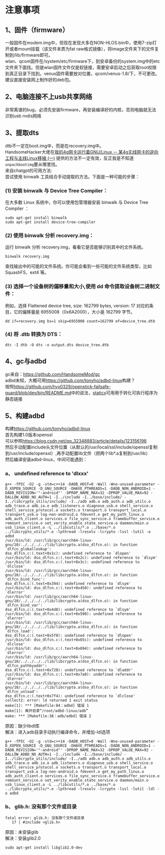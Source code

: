# 注意事项
## 1、固件（firmware）
一般固件在modem.img中，但现在发现大多在NON-HLOS.bin中，使用7-zip打开或者mount挂载（该文件本质为fat raw格式镜像），将image文件夹下的文件复制到/lib/firmware即可。  
wlan、qcom固件在/system/etc/firmware下，到安卓备份的system.img中的etc文件夹下面找。但是wlan固件文件仅是软链接，需要安卓启动之后获取root权限到真正目录下找到。venus固件需要放对位置，qcom/venus-1.8/下，不可更改。  
建议直接安装网上制作好的deb包。  

## 2、电脑连接不上usb共享网络
非常离谱的bug，必须先安装firmware，再安装编译好的内核，否则电脑就无法识别usb rndis网络
## 3、提取dts
dtb不一定在boot.img中，而是在recovery.img中。  
HandsomeHacker大佬在[我的4g网卡运行着GNU/Linux -- 某4g无线网卡的逆向工程与主线Linux移植 (一)](https://blog.csdn.net/github_38345754/article/details/121462292) 提供的方法不一定有效，反正我是不知道`unpackbootimg`要从哪里找。  
来自chatgpt的可用方法:  
尝试使用 binwalk 工具结合手动提取的方法。下面是一种可能的步骤：
### (1) 安装 binwalk 与 Device Tree Compiler：
在大多数 Linux 系统中，你可以使用包管理器安装 binwalk 与 Device Tree Compiler ：
```
sudo apt-get install binwalk
sudo apt-get install device-tree-compiler
```
### (2) 使用 binwalk 分析 recovery.img：
运行 binwalk 分析 recovery.img，看看它是否能够识别其中的文件系统。
```
binwalk recovery.img
```
查找输出中的可能的文件系统。你可能会看到一些可能的文件系统类型，比如 SquashFS、ext4 等。
### (3) 选择一个设备树的偏移量和大小,使用 dd 命令提取设备树二进制文件：
例如，选择 Flattened device tree, size: 162799 bytes, version: 17 对应的条目，它的偏移量是 6955008（0x6A2000），大小是 162799 字节。
```
dd if=recovery.img bs=1 skip=6955008 count=162799 of=device_tree.dtb
```
### (4) 将 .dtb 转换为 DTS：
```
dtc -I dtb -O dts -o output.dts device_tree.dtb
```

## 4、gc与adbd
gc来自：<https://github.com/HandsomeMod/gc>  
adbd未知，大概可用<https://github.com/tonyho/adbd-linux>构建？  
按照<https://github.com/hyx0329/openstick-failsafe-guard/blob/dev/bin/README.md>中的说法，[staticx](https://github.com/JonathonReinhart/staticx)可用用于转化可执行程序为静态链接

## 5、构建adbd
构建<https://github.com/tonyho/adbd-linux>  
首先构建1.0版本openssl   
可以参照<https://blog.csdn.net/qq_32348883/article/details/123156198>  
然后手动配置include头文件位置（从默认的/usr/local/ssl/include/openssl复制到/usr/include/openssl）,再手动配置lib文件（把两个lib*.a复制到/usr/lib）  
然后编译安装adbd-linux，中间可能遇到：
### a、 undefined reference to 'dlxxx'
```
g++ -fPIC -O2 -g -std=c++14 -DADB_HOST=0 -Wall -Wno-unused-parameter -D_XOPEN_SOURCE -D_GNU_SOURCE -DHAVE_PTHREADS=1 -DADB_NON_ANDROID=1 -DADB_REVISION='"-android"' -DPROP_NAME_MAX=32 -DPROP_VALUE_MAX=92 -DALLOW_ADBD_NO_AUTH=1 -I../include -I../base/include/ -I../libcrypto_utils/include/ -I../adb adb.o adb_auth.o adb_utils.o adb_trace.o adb_io.o adb_listeners.o diagnose_usb.o shell_service.o shell_service_protocol.o sockets.o transport.o transport_local.o transport_usb.o log-non-android.o fdevent.o get_my_path_linux.o adb_auth_client.o services.o file_sync_service.o framebuffer_service.o remount_service.o set_verity_enable_state_service.o daemon/main.o usb_linux_client.o -L ../libcutils/*.o ../base/*.o ../libcrypto_utils/*.o -lpthread -lresolv -lcrypto -lssl -lutil -o adbd
/usr/bin/ld: /usr/lib/gcc/aarch64-linux-gnu/10/../../../../lib/libcrypto.a(dso_dlfcn.o): in function `dlfcn_globallookup':
dso_dlfcn.c:(.text+0x1c): undefined reference to `dlopen'
/usr/bin/ld: dso_dlfcn.c:(.text+0x2c): undefined reference to `dlsym'
/usr/bin/ld: dso_dlfcn.c:(.text+0x3c): undefined reference to `dlclose'
/usr/bin/ld: /usr/lib/gcc/aarch64-linux-gnu/10/../../../../lib/libcrypto.a(dso_dlfcn.o): in function `dlfcn_bind_func':
dso_dlfcn.c:(.text+0x394): undefined reference to `dlsym'
/usr/bin/ld: dso_dlfcn.c:(.text+0x450): undefined reference to `dlerror'
/usr/bin/ld: /usr/lib/gcc/aarch64-linux-gnu/10/../../../../lib/libcrypto.a(dso_dlfcn.o): in function `dlfcn_bind_var':
dso_dlfcn.c:(.text+0x4d8): undefined reference to `dlsym'
/usr/bin/ld: dso_dlfcn.c:(.text+0x590): undefined reference to `dlerror'
/usr/bin/ld: /usr/lib/gcc/aarch64-linux-gnu/10/../../../../lib/libcrypto.a(dso_dlfcn.o): in function `dlfcn_load':
dso_dlfcn.c:(.text+0x5f8): undefined reference to `dlopen'
/usr/bin/ld: dso_dlfcn.c:(.text+0x65c): undefined reference to `dlclose'
/usr/bin/ld: dso_dlfcn.c:(.text+0x694): undefined reference to `dlerror'
/usr/bin/ld: /usr/lib/gcc/aarch64-linux-gnu/10/../../../../lib/libcrypto.a(dso_dlfcn.o): in function `dlfcn_pathbyaddr':
dso_dlfcn.c:(.text+0x728): undefined reference to `dladdr'
/usr/bin/ld: dso_dlfcn.c:(.text+0x7a0): undefined reference to `dlerror'
/usr/bin/ld: /usr/lib/gcc/aarch64-linux-gnu/10/../../../../lib/libcrypto.a(dso_dlfcn.o): in function `dlfcn_unload':
dso_dlfcn.c:(.text+0x7f4): undefined reference to `dlclose'
collect2: error: ld returned 1 exit status
make[1]: *** [Makefile:84：adbd] 错误 1
make[1]: 离开目录“/root/adbd-linux/adb”
make: *** [Makefile:38：adb/adbd] 错误 2
```
原因：缺少libdl库  
解决：进入adb目录手动执行编译命令，并增加-ldl选项   
```
g++ -fPIC -O2 -g -std=c++14 -DADB_HOST=0 -Wall -Wno-unused-parameter -D_XOPEN_SOURCE -D_GNU_SOURCE -DHAVE_PTHREADS=1 -DADB_NON_ANDROID=1 -DADB_REVISION='"-android"' -DPROP_NAME_MAX=32 -DPROP_VALUE_MAX=92 -DALLOW_ADBD_NO_AUTH=1 -I../include -I../base/include/ -I../libcrypto_utils/include/ -I../adb adb.o adb_auth.o adb_utils.o adb_trace.o adb_io.o adb_listeners.o diagnose_usb.o shell_service.o shell_service_protocol.o sockets.o transport.o transport_local.o transport_usb.o log-non-android.o fdevent.o get_my_path_linux.o adb_auth_client.o services.o file_sync_service.o framebuffer_service.o remount_service.o set_verity_enable_state_service.o daemon/main.o usb_linux_client.o -L ../libcutils/*.o ../base/*.o ../libcrypto_utils/*.o -lpthread -lresolv -lcrypto -lssl -lutil -ldl -o adbd
```
### b、 glib.h: 没有那个文件或目录
```
fatal error: glib.h: 没有那个文件或目录
   17 | #include <glib.h>
```
原因：未安装glib  
解决：安装glib2.0  
```
sudo apt-get install libglib2.0-dev
```
